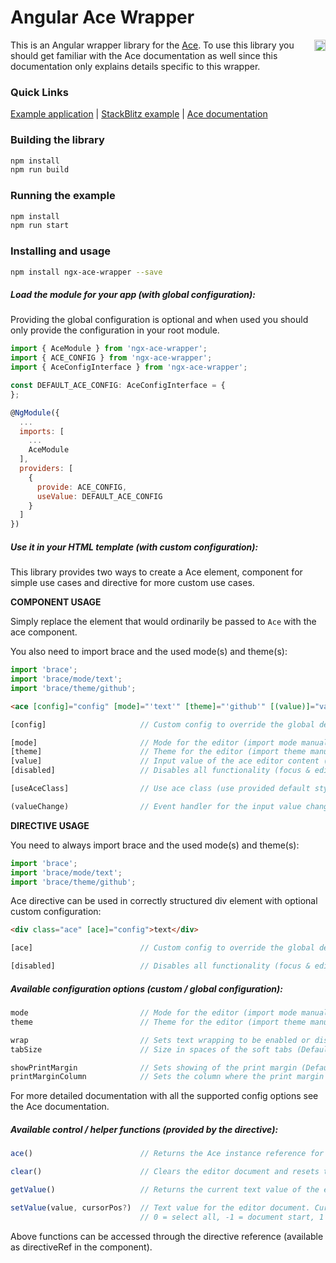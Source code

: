 # Angular Ace Wrapper

<a href="https://badge.fury.io/js/ngx-ace-wrapper"><img src="https://badge.fury.io/js/ngx-ace-wrapper.svg" align="right" alt="npm version" height="18"></a>

This is an Angular wrapper library for the [Ace](http://ace.c9.io/). To use this library you should get familiar with the Ace documentation as well since this documentation only explains details specific to this wrapper.

### Quick Links

[Example application](https://zefoy.github.io/ngx-ace-wrapper/)
 |
[StackBlitz example](https://stackblitz.com/github/zefoy/ngx-ace-wrapper/tree/master)
 |
[Ace documentation](http://ace.c9.io/#nav-api)

### Building the library

```bash
npm install
npm run build
```

### Running the example

```bash
npm install
npm run start
```

### Installing and usage

```bash
npm install ngx-ace-wrapper --save
```

##### Load the module for your app (with global configuration):

Providing the global configuration is optional and when used you should only provide the configuration in your root module.

```javascript
import { AceModule } from 'ngx-ace-wrapper';
import { ACE_CONFIG } from 'ngx-ace-wrapper';
import { AceConfigInterface } from 'ngx-ace-wrapper';

const DEFAULT_ACE_CONFIG: AceConfigInterface = {
};

@NgModule({
  ...
  imports: [
    ...
    AceModule
  ],
  providers: [
    {
      provide: ACE_CONFIG,
      useValue: DEFAULT_ACE_CONFIG
    }
  ]
})
```

##### Use it in your HTML template (with custom configuration):

This library provides two ways to create a Ace element, component for simple use cases and directive for more custom use cases.

**COMPONENT USAGE**

Simply replace the element that would ordinarily be passed to `Ace` with the ace component.

You also need to import brace and the used mode(s) and theme(s):

```javascript
import 'brace';
import 'brace/mode/text';
import 'brace/theme/github';
```

```html
<ace [config]="config" [mode]="'text'" [theme]="'github'" [(value)]="value"></ace>
```

```javascript
[config]                     // Custom config to override the global defaults.

[mode]                       // Mode for the editor (import mode manually!).
[theme]                      // Theme for the editor (import theme manually!).
[value]                      // Input value of the ace editor content (text).
[disabled]                   // Disables all functionality (focus & editing).

[useAceClass]                // Use ace class (use provided default styles).

(valueChange)                // Event handler for the input value change event.
```

**DIRECTIVE USAGE**

You need to always import brace and the used mode(s) and theme(s):

```javascript
import 'brace';
import 'brace/mode/text';
import 'brace/theme/github';
```

Ace directive can be used in correctly structured div element with optional custom configuration:

```html
<div class="ace" [ace]="config">text</div>
```

```javascript
[ace]                        // Custom config to override the global defaults.

[disabled]                   // Disables all functionality (focus & editing).
```

##### Available configuration options (custom / global configuration):

```javascript
mode                         // Mode for the editor (import mode manually!).
theme                        // Theme for the editor (import theme manually!).

wrap                         // Sets text wrapping to be enabled or disabled.
tabSize                      // Size in spaces of the soft tabs (Default: 4).

showPrintMargin              // Sets showing of the print margin (Default: false).
printMarginColumn            // Sets the column where the print margin should be.
```

For more detailed documentation with all the supported config options see the Ace documentation.

##### Available control / helper functions (provided by the directive):

```javascript
ace()                        // Returns the Ace instance reference for full API access.

clear()                      // Clears the editor document and resets text selection.

getValue()                   // Returns the current text value of the editor document.

setValue(value, cursorPos?)  // Text value for the editor document. Cursor position:
                             // 0 = select all, -1 = document start, 1 = document end.
```

Above functions can be accessed through the directive reference (available as directiveRef in the component).
